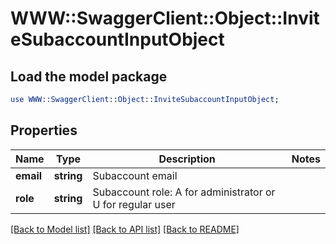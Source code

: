 # WWW::SwaggerClient::Object::InviteSubaccountInputObject

## Load the model package
```perl
use WWW::SwaggerClient::Object::InviteSubaccountInputObject;
```

## Properties
Name | Type | Description | Notes
------------ | ------------- | ------------- | -------------
**email** | **string** | Subaccount email | 
**role** | **string** | Subaccount role: A for administrator or U for regular user | 

[[Back to Model list]](../README.md#documentation-for-models) [[Back to API list]](../README.md#documentation-for-api-endpoints) [[Back to README]](../README.md)


